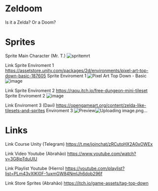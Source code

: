 # Zeldoom
Is it a Zelda? Or a Doom?

# Sprites
Sprite Main Character (Mr. T.)
![spritemrt](https://user-images.githubusercontent.com/78667060/160908980-198750b7-9d11-4281-9011-20e9c2da0c81.png)

Link Sprite Enviroment 1
https://assetstore.unity.com/packages/2d/environments/pixel-art-top-down-basic-187605
Sprite Enviroment 1
<img src="https://img.itch.zone/aW1nLzU4ODcxMzUucG5n/original/A%2B%2Fbft.png" alt="Pixel Art Top Down - Basic"/>![image](https://user-images.githubusercontent.com/78667060/160913434-7220e2c0-bd3b-4861-a4ec-8de63c326cd5.png)

Link Sprite Enviroment 2
https://raou.itch.io/free-dungeon-mini-tileset
Sprite Enviroment 2
![image](https://user-images.githubusercontent.com/78667060/160914652-5e726f08-8cf1-4d72-8e5f-18202f9520bb.png)

Link Enviroment 3 (Davi)
https://opengameart.org/content/zelda-like-tilesets-and-sprites
Enviroment 3
<img src="https://opengameart.org/sites/default/files/styles/medium/public/951a7f47f87b1dbe262b27fba196f3bf.png" alt="Preview"/>![Uploading image.png…]()


# Links
Link Course Unity (Telegram)
https://t.me/joinchat/zRCutoHX2A0xOWEx

Link Video Youtube (Abrahão)
https://www.youtube.com/watch?v=3G8jpTduUlU

Link Playlist Youtube (Hierro)
https://youtube.com/playlist?list=PLm43vXIKl0F-1uxmGW84NmlJh6dob296f

Link Store Sprites (Abrahão)
https://itch.io/game-assets/tag-top-down



